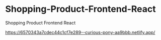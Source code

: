 # Shopping-Product-Frontend-React
Shopping Product Frontend React

https://6570343a7cdec44c1cf7e289--curious-pony-aa9bbb.netlify.app/
